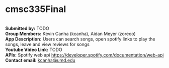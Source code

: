 # cmsc335Final
<br>**Submitted by:** TODO
<br>**Group Members:** Kevin Canha (kcanha), Aidan Meyer (zoreoo) 
<br>**App Description:** Users can search songs, open spotify links to play the songs, leave and view reviews for songs
<br>**Youtube Video Link:** TODO
<br>**APIs:** Spotify web api https://developer.spotify.com/documentation/web-api
<br>**Contact email:** kcanha@umd.edu
